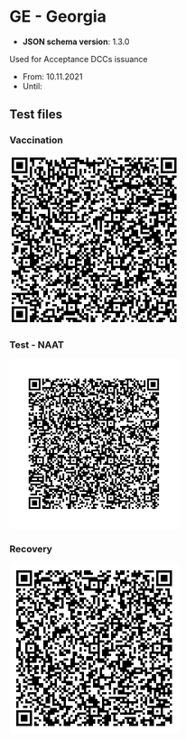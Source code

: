 # GE - Georgia

* **JSON schema version**: 1.3.0

Used for Acceptance DCCs issuance
* From: 10.11.2021
* Until:

## Test files

### Vaccination

![VACCINATION](VACCINATION.png)


### Test - NAAT

![TEST_NAAT](TEST_NAAT.png)


### Recovery

![RECOVERY](RECOVERY.png)

